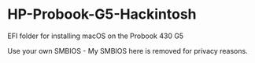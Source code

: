 # HP-Probook-G5-Hackintosh
EFI folder for installing macOS on the Probook 430 G5

Use your own SMBIOS - My SMBIOS here is removed for privacy reasons.
